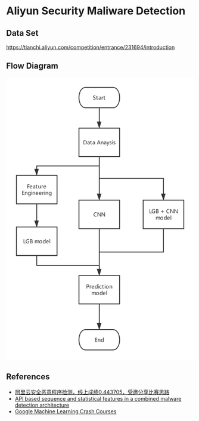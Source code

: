 # Aliyun Security Maliware Detection

## Data Set

https://tianchi.aliyun.com/competition/entrance/231694/introduction

## Flow Diagram

![](./FlowDiagram.png)

## References

* [阿里云安全恶意程序检测，线上成绩0.443705，受邀分享比赛思路](https://tianchi.aliyun.com/notebook-ai/detail?spm=5176.12586969.1002.3.75c867b5H5JMb8&postId=56989)
* [API based sequence and statistical features in a combined malware detection architecture](http://jst.tsinghuajournals.com/CN/rhhtml/20180510.htm?WebShieldDRSessionVerify=yCHA5I2sqLqmh2INS4AO#)
* [Google Machine Learning Crash Courses](https://developers.google.com/machine-learning/crash-course/ml-intro)